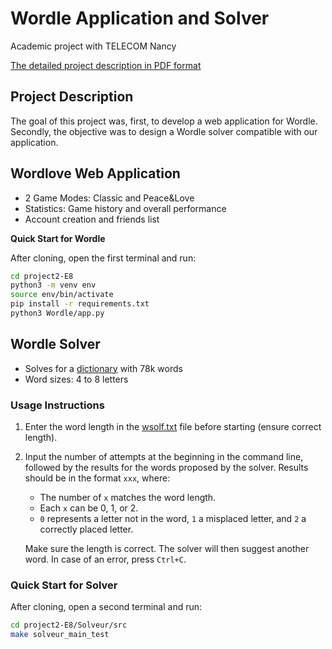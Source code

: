 # Wordle Application and Solver
Academic project with TELECOM Nancy

[The detailed project description in PDF format](./Projet_P2I2_S2_2122_DP.pdf)


## **Project Description**
The goal of this project was, first, to develop a web application for Wordle. Secondly, the objective was to design a Wordle solver compatible with our application.

## **Wordlove Web Application**
* 2 Game Modes: Classic and Peace&Love
* Statistics: Game history and overall performance
* Account creation and friends list

**Quick Start for Wordle**

After cloning, open the first terminal and run:

```bash
cd project2-E8
python3 -m venv env
source env/bin/activate
pip install -r requirements.txt
python3 Wordle/app.py
```

## **Wordle Solver**
* Solves for a [dictionary](./Solveur/liste_78k.txt) with 78k words
* Word sizes: 4 to 8 letters

### **Usage Instructions**

1. Enter the word length in the [wsolf.txt](./Solveur/wsolf.txt) file before starting (ensure correct length).
2. Input the number of attempts at the beginning in the command line, followed by the results for the words proposed by the solver. Results should be in the format `xxx`, where:
   - The number of `x` matches the word length.
   - Each `x` can be 0, 1, or 2.
   - `0` represents a letter not in the word, `1` a misplaced letter, and `2` a correctly placed letter.

   Make sure the length is correct. The solver will then suggest another word. In case of an error, press `Ctrl+C`.

### **Quick Start for Solver**

After cloning, open a second terminal and run:

```bash
cd project2-E8/Solveur/src
make solveur_main_test
```
